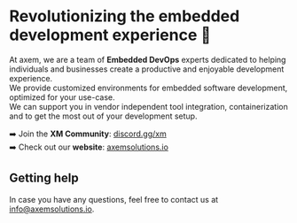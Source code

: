 # Revolutionizing the embedded development experience 🚀

At axem, we are a team of **Embedded DevOps** experts dedicated to helping 
individuals and businesses create a productive and enjoyable development 
experience.  
We provide customized environments for embedded software development, optimized 
for your use-case.  
We can support you in vendor independent tool integration, containerization and 
to get the most out of your development setup.

➡️ Join the **XM Community**: [discord.gg/xm](https://discord.gg/5CzxbEZ3)<br>
➡️ Check out our **website**: [axemsolutions.io](https://axemsolutions.io/)

## Getting help
In case you have any questions, feel free to contact us at 
info@axemsolutions.io.
